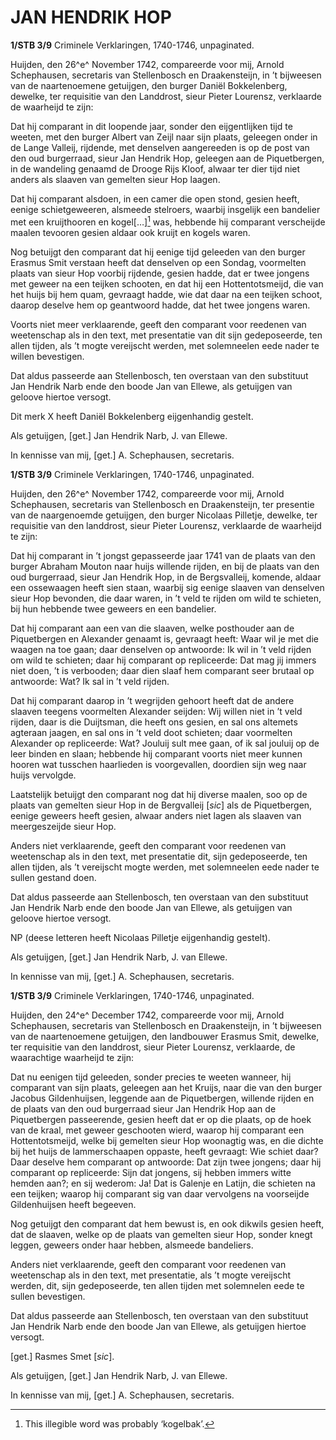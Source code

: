 # JAN HENDRIK HOP

**1/STB 3/9** Criminele Verklaringen, 1740-1746, unpaginated.

Huijden, den 26^e^ November 1742, compareerde voor mij, Arnold Schephausen, secretaris van Stellenbosch en Draakensteijn, in ’t bijweesen van de naartenoemene getuijgen, den burger Daniël Bokkelenberg, dewelke, ter requisitie van den Landdrost, sieur Pieter Lourensz, verklaarde de waarheijd te zijn:

Dat hij comparant in dit loopende jaar, sonder den eijgentlijken tijd te weeten, met den burger Albert van Zeijl naar sijn plaats, geleegen onder in de Lange Valleij, rijdende, met denselven aangereeden is op de post van den oud burgerraad, sieur Jan Hendrik Hop, geleegen aan de Piquetbergen, in de wandeling genaamd de Drooge Rijs Kloof, alwaar ter dier tijd niet anders als slaaven van gemelten sieur Hop laagen.

Dat hij comparant alsdoen, in een camer die open stond, gesien heeft, eenige schietgeweeren, alsmeede stelroers, waarbij insgelijk een bandelier met een kruijthooren en kogel\[…\][^1] was, hebbende hij comparant verscheijde maalen tevooren gesien aldaar ook kruijt en kogels waren.

Nog betuijgt den comparant dat hij eenige tijd geleeden van den burger Erasmus Smit verstaan heeft dat denselven op een Sondag, voormelten plaats van sieur Hop voorbij rijdende, gesien hadde, dat er twee jongens met geweer na een teijken schooten, en dat hij een Hottentotsmeijd, die van het huijs bij hem quam, gevraagt hadde, wie dat daar na een teijken schoot, daarop deselve hem op geantwoord hadde, dat het twee jongens waren.

Voorts niet meer verklaarende, geeft den comparant voor reedenen van weetenschap als in den text, met presentatie van dit sijn gedeposeerde, ten allen tijden, als ’t mogte vereijscht werden, met solemneelen eede nader te willen bevestigen.

Dat aldus passeerde aan Stellenbosch, ten overstaan van den substituut Jan Hendrik Narb ende den boode Jan van Ellewe, als getuijgen van geloove hiertoe versogt.

Dit merk X heeft Daniël Bokkelenberg eijgenhandig gestelt.

Als getuijgen, \[get.\] Jan Hendrik Narb, J. van Ellewe.

In kennisse van mij, \[get.\] A. Schephausen, secretaris.

**1/STB 3/9** Criminele Verklaringen, 1740-1746, unpaginated.

Huijden, den 26^e^ November 1742, compareerde voor mij, Arnold Schephausen, secretaris van Stellenbosch en Draakensteijn, ter presentie van de naargenoemde getuijgen, den burger Nicolaas Pilletje, dewelke, ter requisitie van den landdrost, sieur Pieter Lourensz, verklaarde de waarheijd te zijn:

Dat hij comparant in ’t jongst gepasseerde jaar 1741 van de plaats van den burger Abraham Mouton naar huijs willende rijden, en bij de plaats van den oud burgerraad, sieur Jan Hendrik Hop, in de Bergsvalleij, komende, aldaar een ossewaagen heeft sien staan, waarbij sig eenige slaaven van denselven sieur Hop bevonden, die daar waren, in ’t veld te rijden om wild te schieten, bij hun hebbende twee geweers en een bandelier.

Dat hij comparant aan een van die slaaven, welke posthouder aan de Piquetbergen en Alexander genaamt is, gevraagt heeft: Waar wil je met die waagen na toe gaan; daar denselven op antwoorde: Ik wil in ’t veld rijden om wild te schieten; daar hij comparant op repliceerde: Dat mag jij immers niet doen, ’t is verbooden; daar dien slaaf hem comparant seer brutaal op antwoorde: Wat? Ik sal in ’t veld rijden.

Dat hij comparant daarop in ’t wegrijden gehoort heeft dat de andere slaaven teegens voormelten Alexander seijden: Wij willen niet in ’t veld rijden, daar is die Duijtsman, die heeft ons gesien, en sal ons altemets agteraan jaagen, en sal ons in ’t veld doot schieten; daar voormelten Alexander op repliceerde: Wat? Jouluij sult mee gaan, of ik sal jouluij op de leer binden en slaan; hebbende hij comparant voorts niet meer kunnen hooren wat tusschen haarlieden is voorgevallen, doordien sijn weg naar huijs vervolgde.

Laatstelijk betuijgt den comparant nog dat hij diverse maalen, soo op de plaats van gemelten sieur Hop in de Bergvalleij \[*sic*\] als de Piquetbergen, eenige geweers heeft gesien, alwaar anders niet lagen als slaaven van meergeszeijde sieur Hop.

Anders niet verklaarende, geeft den comparant voor reedenen van weetenschap als in den text, met presentatie dit, sijn gedeposeerde, ten allen tijden, als ’t vereijscht mogte werden, met solemneelen eede nader te sullen gestand doen.

Dat aldus passeerde aan Stellenbosch, ten overstaan van den substituut Jan Hendrik Narb ende den boode Jan van Ellewe, als getuijgen van geloove hiertoe versogt.

NP (deese letteren heeft Nicolaas Pilletje eijgenhandig gestelt).

Als getuijgen, \[get.\] Jan Hendrik Narb, J. van Ellewe.

In kennisse van mij, \[get.\] A. Schephausen, secretaris.

**1/STB 3/9** Criminele Verklaringen, 1740-1746, unpaginated.

Huijden, den 24^e^ December 1742, compareerde voor mij, Arnold Schephausen, secretaris van Stellenbosch en Draakensteijn, in ’t bijweesen van de naartenoemene getuijgen, den landbouwer Erasmus Smit, dewelke, ter requisitie van den landdrost, sieur Pieter Lourensz, verklaarde, de waarachtige waarheijd te zijn:

Dat nu eenigen tijd geleeden, sonder precies te weeten wanneer, hij comparant van sijn plaats, geleegen aan het Kruijs, naar die van den burger Jacobus Gildenhuijsen, leggende aan de Piquetbergen, willende rijden en de plaats van den oud burgerraad sieur Jan Hendrik Hop aan de Piquetbergen passeerende, gesien heeft dat er op die plaats, op de hoek van de kraal, met geweer geschooten wierd, waarop hij comparant een Hottentotsmeijd, welke bij gemelten sieur Hop woonagtig was, en die dichte bij het huijs de lammerschaapen oppaste, heeft gevraagt: Wie schiet daar? Daar deselve hem comparant op antwoorde: Dat zijn twee jongens; daar hij comparant op repliceerde: Sijn dat jongens, sij hebben immers witte hemden aan?; en sij wederom: Ja! Dat is Galenje en Latijn, die schieten na een teijken; waarop hij comparant sig van daar vervolgens na voorseijde Gildenhuijsen heeft begeeven.

Nog getuijgt den comparant dat hem bewust is, en ook dikwils gesien heeft, dat de slaaven, welke op de plaats van gemelten sieur Hop, sonder knegt leggen, geweers onder haar hebben, alsmeede bandeliers.

Anders niet verklaarende, geeft den comparant voor reedenen van weetenschap als in den text, met presentatie, als ’t mogte vereijscht werden, dit, sijn gedeposeerde, ten allen tijden met solemnelen eede te sullen bevestigen.

Dat aldus passeerde aan Stellenbosch, ten overstaan van den substituut Jan Hendrik Narb ende den boode Jan van Ellewe, als getuijgen hiertoe versogt.

\[get.\] Rasmes Smet \[*sic*\].

Als getuijgen, \[get.\] Jan Hendrik Narb, J. van Ellewe.

In kennisse van mij, \[get.\] A. Schephausen, secretaris.

[^1]: This illegible word was probably ‘kogelbak’.